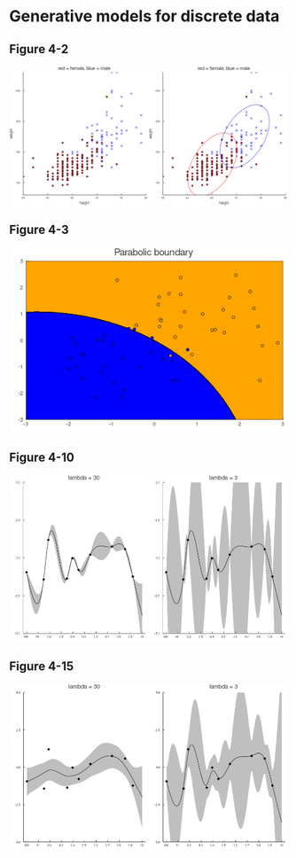 # Generative models for discrete data

## Figure 4-2

![(a) Height/weight data. (b) Visualization of 2d Gaussians fit to each class. 95% of the probability mass is inside the ellipse. Figure generated by gaussHeightWeight.](fig/figure-4-2.png)

## Figure 4-3

![Quadratic decision boundaries in 2D for the 2 and 3 class case. Figure generated by discrimAnalysisDboundariesDemo.](fig/figure-4-3.png)

## Figure 4-10

![Interpolating noise-free data using a Gaussian with prior precision λ. (a) λ =30. (b) λ =0.01. See also Figure 4.15. Based on Figure 7.1 of (Calvetti and Somersalo 2007). Figure generated by gaussInterpDemo.](fig/figure-4-10.png)

## Figure 4-15

![Interpolating noisy data (noise variance σ2 =1) using a Gaussian with prior precision λ. (a) λ =30. (b) λ =0.01. See also Figure 4.10. Based on Figure 7.1 of (Calvetti and Somersalo 2007). Figure generated by gaussInterpNoisyDemo. See also splineBasisDemo.](fig/figure-4-15.png)
